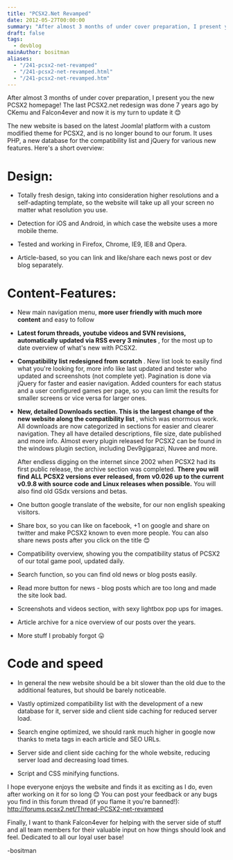 ```yaml
---
title: "PCSX2.Net Revamped"
date: 2012-05-27T00:00:00
summary: "After almost 3 months of under cover preparation, I present you the new PCSX2 homepage"
draft: false
tags:
  - devblog
mainAuthor: bositman
aliases:
  - "/241-pcsx2-net-revamped"
  - "/241-pcsx2-net-revamped.html"
  - "/241-pcsx2-net-revamped.htm"
---
```



After almost 3 months of under cover preparation, I present you the new
PCSX2 homepage! The last PCSX2.net redesign was done 7 years ago by
CKemu and Falcon4ever and now it is my turn to update it
😊

The new website is based on the latest Joomla! platform with a custom
modified theme for PCSX2, and is no longer bound to our forum. It uses
PHP, a new database for the compatibility list and jQuery for various
new features. Here's a short overview:

# **Design:**

-   Totally fresh design, taking into consideration higher resolutions
    and a self-adapting template, so the website will take up all your
    screen no matter what resolution you use.

-   Detection for iOS and Android, in which case the website uses a more
    mobile theme.

-   Tested and working in Firefox, Chrome, IE9, IE8 and Opera.

-   Article-based, so you can link and like/share each news post or dev
    blog separately.

# **Content-Features:**

-   New main navigation menu, **more user friendly with much more
    content** and easy to follow

-   **Latest forum threads, youtube videos and SVN revisions,
    automatically updated via RSS every 3 minutes** , for the most up to
    date overview of what's new with PCSX2.

-   **Compatibility list redesigned from scratch** . New list look to
    easily find what you're looking for, more info like last updated
    and tester who updated and screenshots (not complete yet).
    Pagination is done via jQuery for faster and easier navigation.
    Added counters for each status and a user configured games per page,
    so you can limit the results for smaller screens or vice versa for
    larger ones.

-   **New, detailed Downloads section. This is the largest change of the
    new website along the compatibility list** , which was enormous
    work. All downloads are now categorized in sections for easier and
    clearer navigation. They all have detailed descriptions, file size,
    date published and more info. Almost every plugin released for PCSX2
    can be found in the windows plugin section, including Dev9gigarazi,
    Nuvee and more.
    
    After endless digging on the internet since 2002 when PCSX2 had its
    first public release, the archive section was completed. **There you
    will find ALL PCSX2 versions ever released, from** **v0.026 up to
    the current v0.9.8 with source code and Linux releases when
    possible.** You will also find old GSdx versions and betas.

-   One button google translate of the website, for our non english
    speaking visitors.

-   Share box, so you can like on facebook, +1 on google and share on
    twitter and make PCSX2 known to even more people. You can also share
    news posts after you click on the title
    😊

-   Compatibility overview, showing you the compatibility status of
    PCSX2 of our total game pool, updated daily.

-   Search function, so you can find old news or blog posts easily.

-   Read more button for news - blog posts which are too long and made
    the site look bad.

-   Screenshots and videos section, with sexy lightbox pop ups for
    images.

-   Article archive for a nice overview of our posts over the years.

-   More stuff I probably forgot
    😛

# Code and speed

-   In general the new website should be a bit slower than the old due
    to the additional features, but should be barely noticeable.

-   Vastly optimized compatibility list with the development of a new
    database for it, server side and client side caching for reduced
    server load.

-   Search engine optimized, we should rank much higher in google now
    thanks to meta tags in each article and SEO URLs.

-   Server side and client side caching for the whole website, reducing
    server load and decreasing load times.

-   Script and CSS minifying functions.

I hope everyone enjoys the website and finds it as exciting as I do,
even after working on it for so long
😊 You can post your feedback or any bugs you find
in this forum thread (if you flame it you're banned!):
<http://forums.pcsx2.net/Thread-PCSX2-net-revamped>

Finally, I want to thank Falcon4ever for helping with the server side of
stuff and all team members for their valuable input on how things should
look and feel. Dedicated to all our loyal user base!

-bositman
